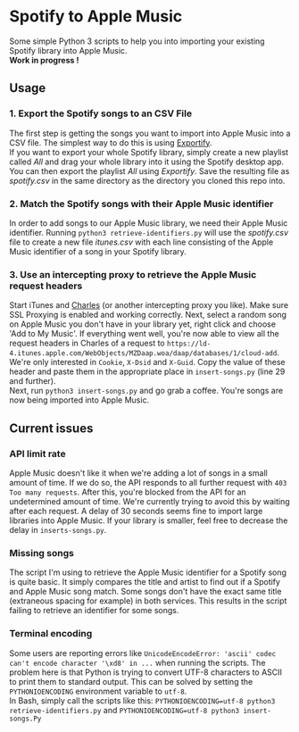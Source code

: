 # Spotify to Apple Music
Some simple Python 3 scripts to help you into importing your existing Spotify library into Apple Music.  
**Work in progress !**

## Usage

### 1. Export the Spotify songs to an CSV File
The first step is getting the songs you want to import into Apple Music into a CSV file. The simplest way to do this is using [Exportify](https://rawgit.com/watsonbox/exportify/master/exportify.html).  
If you want to export your whole Spotify library, simply create a new playlist called *All* and drag your whole library into it using the Spotify desktop app. You can then export the playlist *All* using *Exportify*. Save the resulting file as *spotify.csv* in the same directory as the directory you cloned this repo into.

### 2. Match the Spotify songs with their Apple Music identifier
In order to add songs to our Apple Music library, we need their Apple Music identifier. Running `python3 retrieve-identifiers.py` will use the *spotify.csv* file to create a new file *itunes.csv* with each line consisting of the Apple Music identifier of a song in your Spotify library.

### 3. Use an intercepting proxy to retrieve the Apple Music request headers
Start iTunes and [Charles](http://www.charlesproxy.com) (or another intercepting proxy you like). Make sure SSL Proxying is enabled and working correctly. Next, select a random song on Apple Music you don't have in your library yet, right click and choose 'Add to My Music'. If everything went well, you're now able to view all the request headers in Charles of a request to `https://ld-4.itunes.apple.com/WebObjects/MZDaap.woa/daap/databases/1/cloud-add`. We're only interested in `Cookie`, `X-Dsid` and `X-Guid`. Copy the value of these header and paste them in the appropriate place  in `insert-songs.py` (line 29 and further).  
Next, run `python3 insert-songs.py` and go grab a coffee. You're songs are now being imported into Apple Music.


## Current issues

### API limit rate
Apple Music doesn't like it when we're adding a lot of songs in a small amount of time. If we do so, the API responds to all further request with `403 Too many requests`. After this, you're blocked from the API for an undetermined amount of time. We're currently trying to avoid this by waiting after each request. A delay of 30 seconds seems fine to import large libraries into Apple Music. If your library is smaller, feel free to decrease the delay in `inserts-songs.py`.

### Missing songs
The script I'm using to retrieve the Apple Music identifier for a Spotify song is quite basic. It simply compares the title and artist to find out if a Spotify and Apple Music song match. Some songs don't have the exact same title (extraneous spacing for example) in both services. This results in the script failing to retrieve an identifier for some songs.

### Terminal encoding
Some users are reporting errors like `UnicodeEncodeError: 'ascii' codec can't encode character '\xd8' in ...` when running the scripts. The problem here is that Python is trying to convert UTF-8 characters to ASCII to print them to standard output. This can be solved by setting the `PYTHONIOENCODING` environment variable to `utf-8`.  
In Bash, simply call the scripts like this: `PYTHONIOENCODING=utf-8 python3 retrieve-identifiers.py` and `PYTHONIOENCODING=utf-8 python3 insert-songs.Py`
